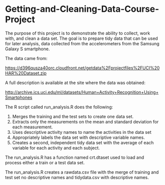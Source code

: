 Getting-and-Cleaning-Data-Course-Project
========================================

The purpose of this project is to demonstrate the ability to collect, work with, and clean a data set. The goal is to prepare tidy data that can be used for later analysis, data collected from the accelerometers from the Samsung Galaxy S smartphone.

The data came from: 

https://d396qusza40orc.cloudfront.net/getdata%2Fprojectfiles%2FUCI%20HAR%20Dataset.zip 

A full description is available at the site where the data was obtained: 

http://archive.ics.uci.edu/ml/datasets/Human+Activity+Recognition+Using+Smartphones 

The R script called run_analysis.R does the following: 

1. Merges the training and the test sets to create one data set.
2. Extracts only the measurements on the mean and standard deviation for each measurement. 
3. Uses descriptive activity names to name the activities in the data set
4. Appropriately labels the data set with descriptive variable names. 
5. Creates a second, independent tidy data set with the average of each variable for each activity and each subject. 

The run_analysis.R has a function named crt.dtaset used to load and process either a train or a test data set. 

The run_analysis.R creates a rawdata.csv file with the merge of training and test set no descriptive names and tidydata.csv with descriptive names.


